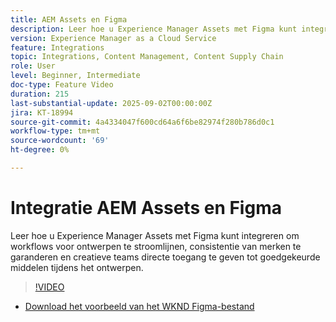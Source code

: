 ```yaml
---
title: AEM Assets en Figma
description: Leer hoe u Experience Manager Assets met Figma kunt integreren om workflows voor ontwerpen te stroomlijnen, consistentie van merken te garanderen en creatieve teams directe toegang te geven tot goedgekeurde middelen tijdens het ontwerpen.
version: Experience Manager as a Cloud Service
feature: Integrations
topic: Integrations, Content Management, Content Supply Chain
role: User
level: Beginner, Intermediate
doc-type: Feature Video
duration: 215
last-substantial-update: 2025-09-02T00:00:00Z
jira: KT-18994
source-git-commit: 4a4334047f600cd64a6f6be82974f280b786d0c1
workflow-type: tm+mt
source-wordcount: '69'
ht-degree: 0%

---
```



# Integratie AEM Assets en Figma

Leer hoe u Experience Manager Assets met Figma kunt integreren om workflows voor ontwerpen te stroomlijnen, consistentie van merken te garanderen en creatieve teams directe toegang te geven tot goedgekeurde middelen tijdens het ontwerpen.

>[!VIDEO](https://video.tv.adobe.com/v/3472910/?learn=on&enablevpops&captions=dut)

* [Download het voorbeeld van het WKND Figma-bestand](./assets/figma/WKND-Summer-Campaign.fig)